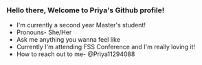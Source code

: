 ### Hello there, Welcome to Priya's Github profile!

- I'm currently a second year Master's student!
- Pronouns- She/Her
- Ask me anything you wanna feel like
- Currently I'm attending FSS Conference and I'm really loving it!
- How to reach out to me- @Priya11294088
